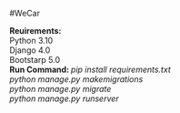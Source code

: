 #WeCar

<b>
Reuirements:
  </b>
<br>
Python 3.10
<br>
Django 4.0
<br>
Bootstarp 5.0
<br>

<b>
Run Command:
</b>
<i>pip install requirements.txt</i>
<br>
<i>python manage.py makemigrations </i>
<br>
<i>python manage.py migrate </i>
<br>
<i>python manage.py runserver </i>
